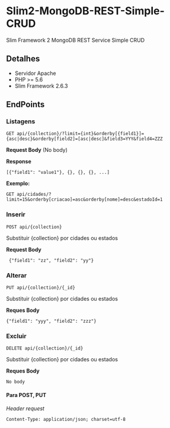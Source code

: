 # Slim2-MongoDB-REST-Simple-CRUD
Slim Framework 2  MongoDB REST Service Simple CRUD

## Detalhes
* Servidor Apache
* PHP >= 5.6
* Slim Framework 2.6.3

## EndPoints

### Listagens
```
GET api/{collection}/?limit={int}&orderby[{field1}]={asc|desc}&orderby[field2]=[asc|desc]&field3=YYY&field4=ZZZ
```
**Request Body**
(No body)

**Response**
```
[{"field1": "value1"}, {}, {}, {}, ...]
```

**Exemplo:**

```
GET api/cidades/?limit=15&orderby[criacao]=asc&orderby[nome]=desc&estadoId=1
```

### Inserir
```
POST api/{collection}
```
Substituir {collection} por cidades ou estados

**Request Body**
```
 {"field1": "zz", "field2": "yy"}
```

### Alterar
```
PUT api/{collection}/{_id}
```
Substituir {collection} por cidades ou estados

**Reques Body**
```
{"field1": "yyy", "field2": "zzz"}
```

### Excluir
```
DELETE api/{collection}/{_id}
```
Substituir {collection} por cidades ou estados

**Reques Body**
```
No body
```

#### Para POST, PUT

*Header request*
```
Content-Type: application/json; charset=utf-8
```
